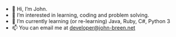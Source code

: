 - 👋 Hi, I’m John.
- 👀 I’m interested in learning, coding and problem solving.
- 🌱 I’m currently learning (or re-learning) Java, Ruby, C#, Python 3
- 📫 You can email me at developer@john-breen.net

<!---
jebreen/jebreen is a ✨ special ✨ repository because its `README.md` (this file) appears on your GitHub profile.
You can click the Preview link to take a look at your changes.
--->

